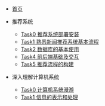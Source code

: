 <!-- docs/_sidebar.md -->

* [首页](README)

* 推荐系统
    * [Task0 推荐系统部署安装](news_rec_sys/task0/)
    * [Task1 熟悉新闻推荐系统基本流程](news_rec_sys/task1/)
    * [Task2 数据库的基本使用](news_rec_sys/task2/)
    * [Task4 前后端基础及交互](news_rec_sys/task3/)
    * [Task5 推荐流程的构建](news_rec_sys/task4/)

* 深入理解计算机系统
    * [Task0 计算机系统漫游](csapp/task0/)
    * [Task1 信息的表示和处理](csapp/task1/)